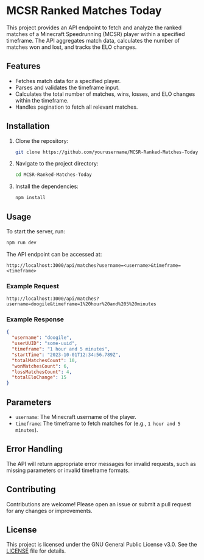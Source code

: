 # MCSR Ranked Matches Today

This project provides an API endpoint to fetch and analyze the ranked matches of a Minecraft Speedrunning (MCSR) player within a specified timeframe. The API aggregates match data, calculates the number of matches won and lost, and tracks the ELO changes.

## Features

- Fetches match data for a specified player.
- Parses and validates the timeframe input.
- Calculates the total number of matches, wins, losses, and ELO changes within the timeframe.
- Handles pagination to fetch all relevant matches.

## Installation

1. Clone the repository:
   ```sh
   git clone https://github.com/yourusername/MCSR-Ranked-Matches-Today.git
   ```
2. Navigate to the project directory:
   ```sh
   cd MCSR-Ranked-Matches-Today
   ```
3. Install the dependencies:
   ```sh
   npm install
   ```

## Usage

To start the server, run:

```sh
npm run dev
```

The API endpoint can be accessed at:

```
http://localhost:3000/api/matches?username=<username>&timeframe=<timeframe>
```

### Example Request

```
http://localhost:3000/api/matches?username=doogile&timeframe=1%20hour%20and%205%20minutes
```

### Example Response

```json
{
  "username": "doogile",
  "userUUID": "some-uuid",
  "timeframe": "1 hour and 5 minutes",
  "startTime": "2023-10-01T12:34:56.789Z",
  "totalMatchesCount": 10,
  "wonMatchesCount": 6,
  "lossMatchesCount": 4,
  "totalEloChange": 15
}
```

## Parameters

- `username`: The Minecraft username of the player.
- `timeframe`: The timeframe to fetch matches for (e.g., `1 hour and 5 minutes`).

## Error Handling

The API will return appropriate error messages for invalid requests, such as missing parameters or invalid timeframe formats.

## Contributing

Contributions are welcome! Please open an issue or submit a pull request for any changes or improvements.

## License

This project is licensed under the GNU General Public License v3.0. See the [LICENSE](LICENSE) file for details.

